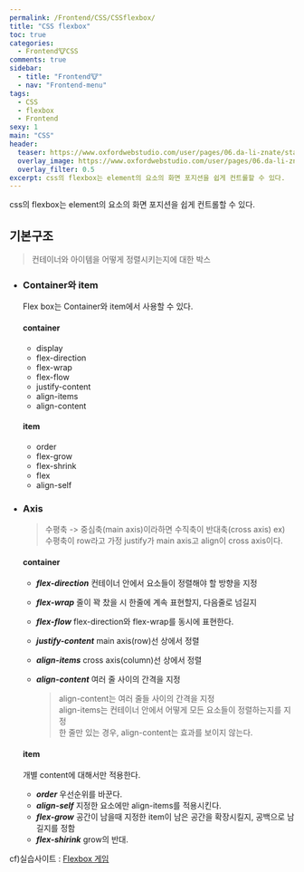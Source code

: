 ```yaml
---
permalink: /Frontend/CSS/CSSflexbox/
title: "CSS flexbox"
toc: true
categories:
  - Frontend🐮CSS
comments: true
sidebar:
  - title: "Frontend🐮"
  - nav: "Frontend-menu"
tags:
  - CSS
  - flexbox
  - Frontend
sexy: 1
main: "CSS"
header:
  teaser: https://www.oxfordwebstudio.com/user/pages/06.da-li-znate/sta-je-css/sta-je-css.png
  overlay_image: https://www.oxfordwebstudio.com/user/pages/06.da-li-znate/sta-je-css/sta-je-css.png
  overlay_filter: 0.5
excerpt: css의 flexbox는 element의 요소의 화면 포지션을 쉽게 컨트롤할 수 있다.
---
```

css의 flexbox는 element의 요소의 화면 포지션을 쉽게 컨트롤할 수 있다.

## 기본구조
> 컨테이너와 아이템을 어떻게 정렬시키는지에 대한 박스  

- ### Container와 item
	Flex box는 Container와 item에서 사용할 수 있다.  
	
  #### container  
	- display  
	- flex-direction  
	- flex-wrap  
	- flex-flow  
	- justify-content  
	- align-items  
	- align-content  

  #### item
	- order
	- flex-grow
	- flex-shrink
	- flex
	- align-self

- ### Axis
	>수평축 -> 중심축(main axis)이라하면 수직축이 반대축(cross axis)
	ex) 수평축이 row라고 가정
	justify가 main axis고 align이 cross axis이다.

  #### container
	- ***flex-direction***
	  컨테이너 안에서 요소들이 정렬해야 할 방향을 지정
	
	- ***flex-wrap***
	  줄이 꽉 찼을 시 한줄에 계속 표현할지, 다음줄로 넘길지
	- ***flex-flow***
	  flex-direction와 flex-wrap를 동시에 표현한다.
	- ***justify-content***
	  main axis(row)선 상에서 정렬
	- ***align-items***
	  cross axis(column)선 상에서 정렬
	- ***align-content***
	  여러 줄 사이의 간격을 지정  
	
	  > align-content는 여러 줄들 사이의 간격을 지정  
	  > align-items는 컨테이너 안에서 어떻게 모든 요소들이 정렬하는지를 지정  
	  > 한 줄만 있는 경우, align-content는 효과를 보이지 않는다.   

  #### item
  개별 content에 대해서만 적용한다.

  - ***order***
    우선순위를 바꾼다.
  - ***align-self***
    지정한 요소에만 align-items를 적용시킨다.
  - ***flex-grow***
    공간이 남을때 지정한 item이 남은 공간을 확장시킬지, 공백으로 남길지를 정함
  - ***flex-shirink***
    grow의 반대.


cf)실습사이트 : [Flexbox 게임](https://flexboxfroggy.com/#ko)